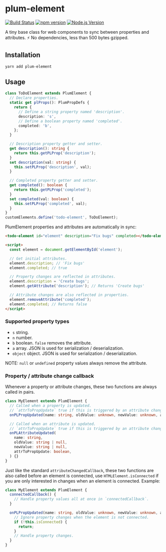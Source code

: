 # plum-element

[![Build Status](https://github.com/mgenware/plum-element/workflows/Build/badge.svg)](https://github.com/mgenware/plum-element/actions)
[![npm version](https://img.shields.io/npm/v/plum-element.svg?style=flat-square)](https://npmjs.com/package/plum-element)
[![Node.js Version](http://img.shields.io/node/v/plum-element.svg?style=flat-square)](https://nodejs.org/en/)

A tiny base class for web components to sync between properties and attributes. ⚡️ No dependencies, less than 500 bytes gzipped.

## Installation

```sh
yarn add plum-element
```

## Usage

```ts
class ToDoElement extends PlumElement {
  // Declare properties.
  static get plProps(): PlumPropDefs {
    return {
      // Define a string property named 'description'.
      description: 's',
      // Define a boolean property named 'completed'.
      completed: 'b',
    };
  }

  // Description property getter and setter.
  get description(): string {
    return this.getPLProp('description');
  }
  set description(val: string) {
    this.setPLProp('description', val);
  }

  // Completed property getter and setter.
  get completed(): boolean {
    return this.getPLProp('completed');
  }
  set completed(val: boolean) {
    this.setPLProp('completed', val);
  }
}
customElements.define('todo-element', ToDoElement);
```

PlumElement properties and attributes are automatically in sync:

```html
<todo-element id="element" description="Fix bugs" completed></todo-element>

<script>
  const element = document.getElementById('element');

  // Get initial attributes.
  element.description; // 'Fix bugs'
  element.completed; // true

  // Property changes are reflected in attributes.
  element.description = 'Create bugs';
  element.getAttribute('description'); // Returns 'Create bugs'

  // Attribute changes are also reflected in properties.
  element.removeAttribute('completed');
  element.completed; // Returns false
</script>
```

### Supported property types

- `s` string.
- `n` number.
- `b` boolean. `false` removes the attribute.
- `a` array. JSON is used for serialization / deserialization.
- `object` object. JSON is used for serialization / deserialization.

NOTE: `null` or `undefined` property values always remove the attribute.

### Property / attribute change callback

Whenever a property or attribute changes, these two functions are always called in pairs.

```ts
class MyElement extends PlumElement {
  // Called when a property is updated.
  // `attrToPropUpdate` true if this is triggered by an attribute change.
  onPLPropUpdated(name: string, oldValue: unknown, newValue: unknown, attrToPropUpdate: boolean) {}

  // Called when an attribute is updated.
  // `attrToPropUpdate` true if this is triggered by an attribute change.
  onPLAttributeUpdated(
    name: string,
    oldValue: string | null,
    newValue: string | null,
    attrToPropUpdate: boolean,
  ) {}
}
```

Just like the standard `attributeChangedCallback`, these two functions are also called before an element is connected, use `HTMLElement.isConnected` if you are only interested in changes when an element is connected. Example:

```ts
class MyElement extends PlumElement {
  connectedCallback() {
    // Handle property values all at once in `connectedCallback`.
  }

  onPLPropUpdated(name: string, oldValue: unknown, newValue: unknown, attrToPropUpdate: boolean) {
    // Ignore property changes when the element is not connected.
    if (!this.isConnected) {
      return;
    }
    // Handle property changes.
  }
}
```

